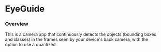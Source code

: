 # EyeGuide

### Overview

This is a camera app that continuously detects the objects (bounding boxes and
classes) in the frames seen by your device's back camera, with the option to use
a quantized

